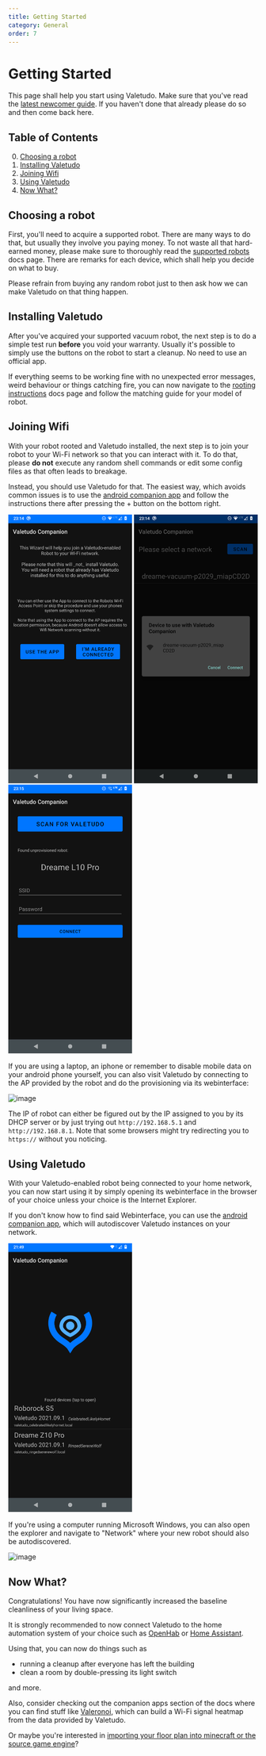 ```yaml
---
title: Getting Started
category: General
order: 7
---
```


# Getting Started

This page shall help you start using Valetudo. Make sure that you've read the [latest newcomer guide](https://valetudo.cloud/pages/general/newcomer_guide_late_2021.html).
If you haven't done that already please do so and then come back here.

## Table of Contents
0. [Choosing a robot](#choosing_a_robot)
1. [Installing Valetudo](#installing_valetudo)
2. [Joining Wifi](#joining_wifi)
3. [Using Valetudo](#using_valetudo)
4. [Now What?](#now_what)

## Choosing a robot<a id='choosing_a_robot'></a>

First, you'll need to acquire a supported robot. There are many ways to do that, but usually they involve you paying money.
To not waste all that hard-earned money, please make sure to thoroughly read the [supported robots](https://valetudo.cloud/pages/general/supported-robots.html)
docs page. There are remarks for each device, which shall help you decide on what to buy.

Please refrain from buying any random robot just to then ask how we can make Valetudo on that thing happen.

## Installing Valetudo<a id='installing_valetudo'></a>

After you've acquired your supported vacuum robot, the next step is to do a simple test run **before** you void
your warranty. Usually it's possible to simply use the buttons on the robot to start a cleanup. No need to use an official app.

If everything seems to be working fine with no unexpected error messages, weird behaviour or things catching fire, you can
now navigate to the [rooting instructions](https://valetudo.cloud/pages/general/rooting-instructions.html) docs page
and follow the matching guide for your model of robot.

## Joining Wifi<a id='joining_wifi'></a>

With your robot rooted and Valetudo installed, the next step is to join your robot to your Wi-Fi network
so that you can interact with it.
To do that, please **do not** execute any random shell commands or edit some config files as that often leads to breakage.

Instead, you should use Valetudo for that.
The easiest way, which avoids common issues is to use the [android companion app](https://valetudo.cloud/pages/companion_apps/valetudo_companion.html)
and follow the instructions there after pressing the + button on the bottom right.

[<img src="https://github.com/Hypfer/valetudo-companion/raw/master/fastlane/metadata/android/en-US/images/phoneScreenshots/screenshot-03.png" width=250>](https://github.com/Hypfer/valetudo-companion/raw/master/fastlane/metadata/android/en-US/images/phoneScreenshots/screenshot-03.png)
[<img src="https://github.com/Hypfer/valetudo-companion/raw/master/fastlane/metadata/android/en-US/images/phoneScreenshots/screenshot-04.png" width=250>](https://github.com/Hypfer/valetudo-companion/raw/master/fastlane/metadata/android/en-US/images/phoneScreenshots/screenshot-04.png)
[<img src="https://github.com/Hypfer/valetudo-companion/raw/master/fastlane/metadata/android/en-US/images/phoneScreenshots/screenshot-05.png" width=250>](https://github.com/Hypfer/valetudo-companion/raw/master/fastlane/metadata/android/en-US/images/phoneScreenshots/screenshot-05.png)


If you are using a laptop, an iphone or remember to disable mobile data on your android phone yourself,
you can also visit Valetudo by connecting to the AP provided by the robot and do the provisioning via its webinterface:

![image](https://user-images.githubusercontent.com/974410/142760331-ee5a4031-c692-49be-9ad8-4144f35bb5e0.png)

The IP of robot can either be figured out by the IP assigned to you by its DHCP server or by just trying out
`http://192.168.5.1` and `http://192.168.8.1`. 
Note that some browsers might try redirecting you to `https://` without you noticing.

## Using Valetudo<a id='using_valetudo'></a>

With your Valetudo-enabled robot being connected to your home network, you can now start using it by simply opening
its webinterface in the browser of your choice unless your choice is the Internet Explorer.

If you don't know how to find said Webinterface, you can use the [android companion app](https://valetudo.cloud/pages/companion_apps/valetudo_companion.html),
which will autodiscover Valetudo instances on your network.

[<img src="https://github.com/Hypfer/valetudo-companion/raw/master/fastlane/metadata/android/en-US/images/phoneScreenshots/screenshot-02.png" width=250>](https://github.com/Hypfer/valetudo-companion/raw/master/fastlane/metadata/android/en-US/images/phoneScreenshots/screenshot-02.png)

If you're using a computer running Microsoft Windows, you can also open the explorer and navigate to "Network" where your new robot should also be autodiscovered.

![image](https://user-images.githubusercontent.com/974410/127387044-da7e8c18-390f-40bc-88b1-3ff316e4e6cf.png)

## Now What?<a id='now_what'></a>

Congratulations! You have now significantly increased the baseline cleanliness of your living space.

It is strongly recommended to now connect Valetudo to the home automation system of your choice such as [OpenHab](https://valetudo.cloud/pages/integrations/openhab-integration.html)
or [Home Assistant](https://valetudo.cloud/pages/integrations/home-assistant-integration.html).

Using that, you can now do things such as

- running a cleanup after everyone has left the building
- clean a room by double-pressing its light switch

and more.

Also, consider checking out the companion apps section of the docs where you can find stuff like [Valeronoi](https://github.com/ccoors/Valeronoi),
which can build a Wi-Fi signal heatmap from the data provided by Valetudo.

Or maybe you're interested in [importing your floor plan into minecraft or the source game engine](https://valetudo.cloud/pages/companion_apps/fun_games.html)?
